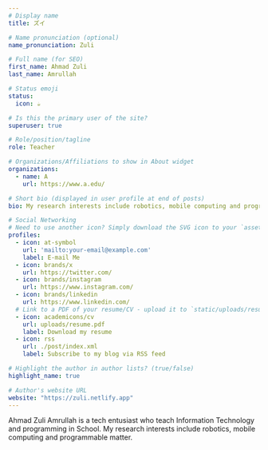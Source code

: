 ```yaml
---
# Display name
title: ズイ

# Name pronunciation (optional)
name_pronunciation: Zuli

# Full name (for SEO)
first_name: Ahmad Zuli
last_name: Amrullah

# Status emoji
status:
  icon: ☕️

# Is this the primary user of the site?
superuser: true

# Role/position/tagline
role: Teacher

# Organizations/Affiliations to show in About widget
organizations:
  - name: A
    url: https://www.a.edu/

# Short bio (displayed in user profile at end of posts)
bio: My research interests include robotics, mobile computing and programmable matter.

# Social Networking
# Need to use another icon? Simply download the SVG icon to your `assets/media/icons/` folder.
profiles:
  - icon: at-symbol
    url: 'mailto:your-email@example.com'
    label: E-mail Me
  - icon: brands/x
    url: https://twitter.com/
  - icon: brands/instagram
    url: https://www.instagram.com/
  - icon: brands/linkedin
    url: https://www.linkedin.com/
  # Link to a PDF of your resume/CV - upload it to `static/uploads/resume.pdf`
  - icon: academicons/cv
    url: uploads/resume.pdf
    label: Download my resume
  - icon: rss
    url: ./post/index.xml
    label: Subscribe to my blog via RSS feed

# Highlight the author in author lists? (true/false)
highlight_name: true

# Author's website URL
website: "https://zuli.netlify.app"
---
```


Ahmad Zuli Amrullah is a tech entusiast who teach Information Technology and programming in School. My research interests include robotics, mobile computing and programmable matter.
